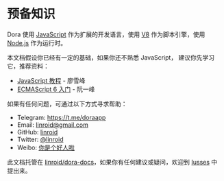 # 预备知识

Dora 使用 [JavaScript](https://developer.mozilla.org/zh-CN/docs/Web/JavaScript) 作为扩展的开发语言，使用 [V8](https://v8.dev/) 作为脚本引擎，使用 [Node.js](https://nodejs.org/) 作为运行时。

本文档假设你已经有一定的基础，如果你还不熟悉 JavaScript， 建议你先学习它，推荐资料：
- [JavaScript 教程](https://www.liaoxuefeng.com/wiki/1022910821149312) - 廖雪峰
- [ECMAScript 6 入门](https://es6.ruanyifeng.com/) - 阮一峰

如果有任何问题，可通过以下方式寻求帮助：
 - Telegram: https://t.me/doraapp
 - Email: linroid@gmail.com
 - GitHub: [linroid](https://github.com/linroid)
 - Twitter: [@linroid](https://twitter.com/linroid)
 - Weibo: [你是个好人啦](https://weibo.com/ekstone)

此文档托管在 [linroid/dora-docs](https://github.com/linroid/dora-docs)，如果你有任何建议或疑问，欢迎到 [Iusses](https://github.com/linroid/dora-docs/issues) 中提出来。